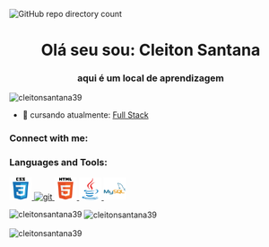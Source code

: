 ![GitHub repo directory count](https://img.shields.io/github/directory-file-count/cleitonsantana39/cleitonsantana39?label=quantidade%20de%20reposit%C3%B3rio)
<h1 align="center">Olá seu sou: Cleiton Santana</h1>
<h3 align="center">aqui é um local de aprendizagem</h3>

<p align="left"> <img src="https://komarev.com/ghpvc/?username=cleitonsantana39&label=Profile%20views&color=0e75b6&style=flat" alt="cleitonsantana39" /> </p>

- 🤝 cursando atualmente: [Full Stack](https://cursos.dankicode.com/login)

<h3 align="left">Connect with me:</h3>
<p align="left">
</p>

<h3 align="left">Languages and Tools:</h3>
<p align="left"> <a href="https://www.w3schools.com/css/" target="_blank" rel="noreferrer"> <img src="https://raw.githubusercontent.com/devicons/devicon/master/icons/css3/css3-original-wordmark.svg" alt="css3" width="40" height="40"/> </a> <a href="https://git-scm.com/" target="_blank" rel="noreferrer"> <img src="https://www.vectorlogo.zone/logos/git-scm/git-scm-icon.svg" alt="git" width="40" height="40"/> </a> <a href="https://www.w3.org/html/" target="_blank" rel="noreferrer"> <img src="https://raw.githubusercontent.com/devicons/devicon/master/icons/html5/html5-original-wordmark.svg" alt="html5" width="40" height="40"/> </a> <a href="https://www.java.com" target="_blank" rel="noreferrer"> <img src="https://raw.githubusercontent.com/devicons/devicon/master/icons/java/java-original.svg" alt="java" width="40" height="40"/> </a> <a href="https://www.mysql.com/" target="_blank" rel="noreferrer"> <img src="https://raw.githubusercontent.com/devicons/devicon/master/icons/mysql/mysql-original-wordmark.svg" alt="mysql" width="40" height="40"/> </a> </p>

<p><img align="left" src="https://github-readme-stats.vercel.app/api/top-langs?username=cleitonsantana39&show_icons=true&locale=en&layout=compact" alt="cleitonsantana39" /></p>

<p>&nbsp;<img align="center" src="https://github-readme-stats.vercel.app/api?username=cleitonsantana39&show_icons=true&theme=dark&locale=en" alt="cleitonsantana39" /></p>

<p><img align="center" src="https://github-readme-streak-stats.herokuapp.com/?user=cleitonsantana39&" alt="cleitonsantana39" /></p>
